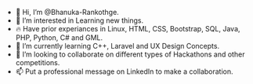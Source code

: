 - 👋 Hi, I’m @Bhanuka-Rankothge.
- 👀 I’m interested in Learning new things.
- 🔥  Have prior experiances in Linux, HTML, CSS, Bootstrap, SQL, Java, PHP, Python, C# and GML.
- 🌱 I’m currently learning C++, Laravel and UX Design Concepts.
- 💞️ I’m looking to collaborate on different types of Hackathons and other competitions.
- 📫 Put a professional message on LinkedIn to make a collaboration.

<!---
Bhanuka-Rankothge/Bhanuka-Rankothge is a ✨ special ✨ repository because its `README.md` (this file) appears on your GitHub profile.
You can click the Preview link to take a look at your changes.
--->
